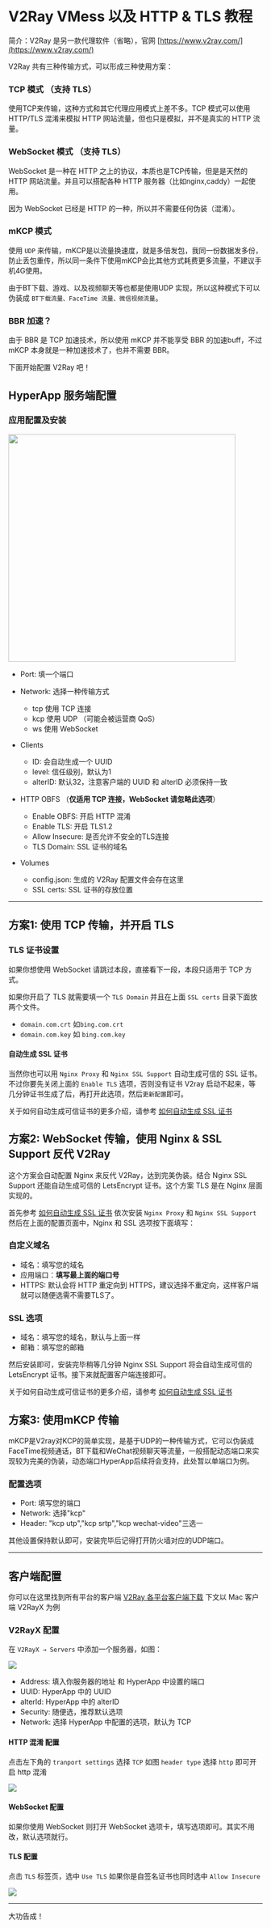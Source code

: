 # V2Ray VMess 以及 HTTP & TLS 教程

简介：V2Ray 是另一款代理软件（省略），官网 [https://www.v2ray.com/](https://www.v2ray.com/)

V2Ray 共有三种传输方式，可以形成三种使用方案：

### TCP 模式 （支持 TLS）
使用TCP来传输，这种方式和其它代理应用模式上差不多。TCP 模式可以使用 HTTP/TLS 混淆来模拟 HTTP 网站流量，但也只是模拟，并不是真实的 HTTP 流量。

### WebSocket 模式 （支持 TLS）
WebSocket 是一种在 HTTP 之上的协议，本质也是TCP传输，但是是天然的 HTTP 网站流量。并且可以搭配各种 HTTP 服务器（比如nginx,caddy）一起使用。

因为 WebSocket 已经是 HTTP 的一种，所以并不需要任何伪装（混淆）。

### mKCP 模式
使用 `UDP` 来传输，mKCP是以流量换速度，就是多倍发包，我同一份数据发多份，防止丢包重传，所以同一条件下使用mKCP会比其他方式耗费更多流量，不建议手机4G使用。

由于BT下载、游戏、以及视频聊天等也都是使用UDP 实现，所以这种模式下可以伪装成 `BT下载流量、FaceTime 流量、微信视频流量`。

### BBR 加速？

由于 BBR 是 TCP 加速技术，所以使用 mKCP 并不能享受 BBR 的加速buff，不过 mKCP 本身就是一种加速技术了，也并不需要 BBR。

下面开始配置 V2Ray 吧！

## HyperApp 服务端配置

### 应用配置及安装

<img src="./images/v2ray.png" width="450" />

* Port: 填一个端口
* Network: 选择一种传输方式
    * tcp 使用 TCP 连接
    * kcp 使用 UDP （可能会被运营商 QoS）
    * ws 使用 WebSocket
* Clients
    * ID: 会自动生成一个 UUID
    * level: 信任级别，默认为1
    * alterID: 默认32，注意客户端的 UUID 和 alterID 必须保持一致

* HTTP OBFS （**仅适用 TCP 连接，WebSocket 请忽略此选项**）
    * Enable OBFS: 开启 HTTP 混淆
    * Enable TLS: 开启 TLS1.2
    * Allow Insecure: 是否允许不安全的TLS连接
    * TLS Domain: SSL 证书的域名

* Volumes
    * config.json: 生成的 V2Ray 配置文件会存在这里
    * SSL certs: SSL 证书的存放位置

---

## 方案1: 使用 TCP 传输，并开启 TLS 

### TLS 证书设置
如果你想使用 WebSocket 请跳过本段，直接看下一段，本段只适用于 TCP 方式。

如果你开启了 TLS 就需要填一个 `TLS Domain` 并且在上面 `SSL certs` 目录下面放两个文件。

* `domain.com.crt` 如`bing.com.crt`
* `domain.com.key` 如 `bing.com.key`

#### 自动生成 SSL 证书

当然你也可以用 `Nginx Proxy` 和 `Nginx SSL Support` 自动生成可信的 SSL 证书。不过你要先关闭上面的 `Enable TLS` 选项，否则没有证书 V2ray 启动不起来，等几分钟证书生成了后，再打开此选项，然后`更新配置`即可。

关于如何自动生成可信证书的更多介绍，请参考 [如何自动生成 SSL 证书](./SSL.md) 


## 方案2: WebSocket 传输，使用 Nginx & SSL Support 反代 V2Ray

这个方案会自动配置 Nginx 来反代 V2Ray，达到完美伪装。结合 Nginx SSL Support 还能自动生成可信的 LetsEncrypt 证书。这个方案 TLS 是在 Nginx 层面实现的。

首先参考 [如何自动生成 SSL 证书](./SSL.md) 依次安装 `Nginx Proxy` 和 `Nginx SSL Support` 然后在上面的配置页面中，Nginx 和 SSL 选项按下面填写：

### 自定义域名
* 域名：填写您的域名
* 应用端口：**填写最上面的端口号**
* HTTPS: 默认会将 HTTP 重定向到 HTTPS，建议选择不重定向，这样客户端就可以随便选需不需要TLS了。

### SSL 选项
* 域名：填写您的域名，默认与上面一样
* 邮箱：填写您的邮箱

然后安装即可，安装完毕稍等几分钟 Nginx SSL Support 将会自动生成可信的 LetsEncrypt 证书。接下来就配置客户端连接即可。

关于如何自动生成可信证书的更多介绍，请参考 [如何自动生成 SSL 证书](./SSL.md) 

## 方案3: 使用mKCP 传输

mKCP是V2ray对KCP的简单实现，是基于UDP的一种传输方式，它可以伪装成FaceTime视频通话，BT下载和WeChat视频聊天等流量，一般搭配动态端口来实现较为完美的伪装，动态端口HyperApp后续将会支持，此处暂以单端口为例。

### 配置选项
* Port:		填写您的端口
* Network:	选择"kcp"
* Header:	"kcp utp","kcp srtp","kcp wechat-video"三选一

其他设置保持默认即可，安装完毕后记得打开防火墙对应的UDP端口。

---


## 客户端配置


你可以在这里找到所有平台的客户端 [V2Ray 各平台客户端下载](https://www.v2ray.com/chapter_01/3rd_party.html) 下文以 Mac 客户端 V2RayX 为例


### V2RayX 配置

在 `V2RayX → Servers` 中添加一个服务器，如图：

![](./images/v2rayx-server.png)

* Address: 填入你服务器的地址 和 HyperApp 中设置的端口
* UUID: HyperApp 中的 UUID 
* alterId: HyperApp 中的 alterID
* Security: 随便选，推荐默认选项
* Network: 选择 HyperApp 中配置的选项，默认为 TCP

#### HTTP 混淆 配置

点击左下角的 `tranport settings` 选择 `TCP` 如图 `header type` 选择 `http` 即可开启 http 混淆

![](./images/v2rayx-tcp.png)
#### WebSocket 配置

如果你使用 WebSocket 则打开 WebSocket 选项卡，填写选项即可。其实不用改，默认选项就行。


#### TLS 配置

点击 `TLS` 标签页，选中 `Use TLS` 如果你是自签名证书也同时选中 `Allow Insecure`

![](./images/v2rayx-tls.png)

---

大功告成！

